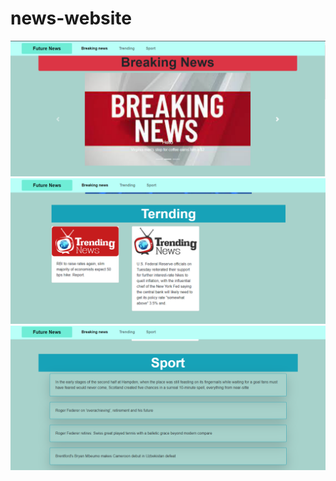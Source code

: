 # news-website

![plot](./backend/images/news_website.PNG)
<br>
![plot](./backend/images/news_website2.PNG)
<br>
![plot](./backend/images/news_website3.PNG)
